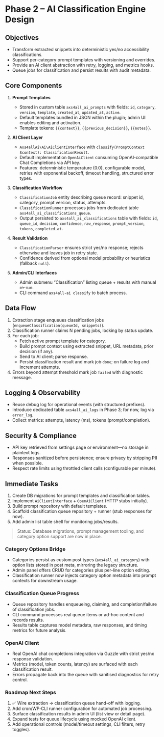 # Phase 2 – AI Classification Engine Design

## Objectives
- Transform extracted snippets into deterministic yes/no accessibility classifications.
- Support per-category prompt templates with versioning and overrides.
- Provide an AI client abstraction with retry, logging, and metrics hooks.
- Queue jobs for classification and persist results with audit metadata.

## Core Components
1. **Prompt Templates**
   - Stored in custom table `axs4all_ai_prompts` with fields: `id`, `category`, `version`, `template`, `created_at`, `updated_at`, `active`.
   - Default templates bundled in JSON within the plugin; admin UI enables editing and activation.
   - Template tokens: `{{context}}`, `{{previous_decision}}`, `{{notes}}`.

2. **AI Client Layer**
   - `Axs4allAi\Ai\AiClientInterface` with `classify(PromptContext $context): ClassificationResult`.
   - Default implementation `OpenAiClient` consuming OpenAI-compatible Chat Completions via API key.
   - Features: deterministic temperature (0.0), configurable model, retries with exponential backoff, timeout handling, structured error types.

3. **Classification Workflow**
   - `ClassificationJob` entity describing queue record: snippet id, category, prompt version, status, attempts.
   - `ClassificationRunner` processes jobs from dedicated table `axs4all_ai_classifications_queue`.
   - Output persisted to `axs4all_ai_classifications` table with fields: `id`, `queue_id`, `decision`, `confidence`, `raw_response`, `prompt_version`, `tokens`, `completed_at`.

4. **Result Validation**
   - `ClassificationParser` ensures strict yes/no response; rejects otherwise and leaves job in retry state.
   - Confidence derived from optional model probability or heuristics (fallback `null`).

5. **Admin/CLI Interfaces**
   - Admin submenu “Classification” listing queue + results with manual re-run.
   - CLI command `axs4all-ai classify` to batch process.

## Data Flow
1. Extraction stage enqueues classification jobs (`enqueueClassification(queueId, snippets)`).
2. Classification runner claims N pending jobs, locking by status update.
3. For each job:
   - Fetch active prompt template for category.
   - Build prompt context using extracted snippet, URL metadata, prior decision (if any).
   - Send to AI client; parse response.
   - Persist classification result and mark job `done`; on failure log and increment attempts.
4. Errors beyond attempt threshold mark job `failed` with diagnostic message.

## Logging & Observability
- Reuse debug log for operational events (with structured prefixes).
- Introduce dedicated table `axs4all_ai_logs` in Phase 3; for now, log via `error_log`.
- Collect metrics: attempts, latency (ms), tokens (prompt/completion).

## Security & Compliance
- API key retrieved from settings page or environment—no storage in plaintext logs.
- Responses sanitized before persistence; ensure privacy by stripping PII when possible.
- Respect rate limits using throttled client calls (configurable per minute).

## Immediate Tasks
1. Create DB migrations for prompt templates and classification tables.
2. Implement `AiClientInterface` + `OpenAiClient` (HTTP stubs initially).
3. Build prompt repository with default templates.
4. Scaffold classification queue repository + runner (stub responses for now).
5. Add admin list table shell for monitoring jobs/results.

> Status: Database migrations, prompt management tooling, and category option support are now in place.

### Category Options Bridge
- Categories persist as custom post types (`axs4all_ai_category`) with option lists stored in post meta, mirroring the legacy structure.
- Admin panel offers CRUD for categories plus per-line option editing.
- Classification runner now injects category option metadata into prompt contexts for downstream usage.

### Classification Queue Progress
- Queue repository handles enqueueing, claiming, and completion/failure of classification jobs.
- CLI command processes real queue items or ad-hoc content and records results.
- Results table captures model metadata, raw responses, and timing metrics for future analysis.

### OpenAI Client
- Real OpenAI chat completions integration via Guzzle with strict yes/no response validation.
- Metrics (model, token counts, latency) are surfaced with each classification result.
- Errors propagate back into the queue with sanitised diagnostics for retry control.

### Roadmap Next Steps
1. ✅ Wire extraction -> classification queue hand-off with logging.
2. Add cron/WP‑CLI runner configuration for automated job processing.
3. Surface classification results in admin UI (list view or detail page).
4. Expand tests for queue lifecycle using mocked OpenAI client.
5. Add operational controls (model/timeout settings, CLI filters, retry toggles).

